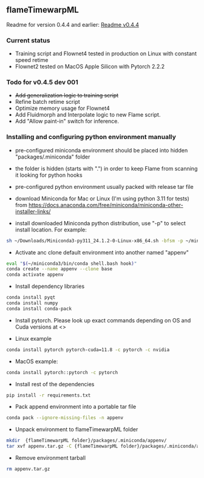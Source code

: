 ## flameTimewarpML

Readme for version 0.4.4 and earlier: [Readme v0.4.4](https://github.com/talosh/flameTimewarpML/blob/main/README_v044.md)

### Current status

* Training script and Flownet4 tested in production on Linux with constant speed retime
* Flownet2 tested on MacOS Apple Silicon with Pytorch 2.2.2

### Todo for v0.4.5 dev 001

* ~~Add generalization logic to training script~~
* Refine batch retime script
* Optimize memory usage for Flownet4
* Add Fluidmorph and Interpolate logic to new Flame script.
* Add "Allow paint-in" switch for inference.

### Installing and configuring python environment manually

* pre-configured miniconda environment should be placed into hidden "packages/.miniconda" folder
* the folder is hidden (starts with ".") in order to keep Flame from scanning it looking for python hooks
* pre-configured python environment usually packed with release tar file

* download Miniconda for Mac or Linux (I'm using python 3.11 for tests) from 
<https://docs.anaconda.com/free/miniconda/miniconda-other-installer-links/>

* install downloaded Miniconda python distribution, use "-p" to select install location. For example:

```bash
sh ~/Downloads/Miniconda3-py311_24.1.2-0-Linux-x86_64.sh -bfsm -p ~/miniconda3
```

* Activate anc clone default environment into another named "appenv" 

```bash
eval "$(~/miniconda3/bin/conda shell.bash hook)"
conda create --name appenv --clone base
conda activate appenv
```

* Install dependency libraries

```bash
conda install pyqt
conda install numpy
conda install conda-pack
```

* Install pytorch. Please look up exact commands depending on OS and Cuda versions at <>

* Linux example
```bash
conda install pytorch pytorch-cuda=11.8 -c pytorch -c nvidia
```

* MacOS example:

```bash
conda install pytorch::pytorch -c pytorch
```

* Install rest of the dependencies
```bash
pip install -r requirements.txt
```

* Pack append environment into a portable tar file

```bash
conda pack --ignore-missing-files -n appenv
```

* Unpack environment to flameTimewarpML folder

```bash
mkdir  {flameTimewarpML folder}/packages/.miniconda/appenv/
tar xvf appenv.tar.gz -C {flameTimewarpML folder}/packages/.miniconda/appenv/
```

* Remove environment tarball

```bash
rm appenv.tar.gz
```
